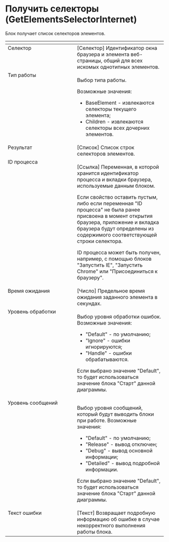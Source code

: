 # Получить селекторы (GetElementsSelectorInternet)

Блок получает список селекторов элементов.

<table data-header-hidden><thead><tr><th width="246" valign="top"></th><th width="305" valign="top"></th></tr></thead><tbody><tr><td valign="top">Селектор</td><td valign="top">[Селектор] Идентификатор окна браузера и элемента веб-страницы, общий для всех искомых однотипных элементов.</td></tr><tr><td valign="top">Тип работы</td><td valign="top"><p>Выбор типа работы. </p><p>Возможные значения: </p><ul><li>BaseElement - извлекаются селекторы текущего элемента; </li><li>Children - извлекаются селекторы всех дочерних элементов.</li></ul></td></tr><tr><td valign="top">Результат</td><td valign="top">[Список] Список строк селекторов элементов.</td></tr><tr><td valign="top">ID процесса</td><td valign="top"><p>[Ссылка] Переменная, в которой хранится идентификатор процесса и вкладки браузера, используемые данным блоком. </p><p></p><p>Если свойство оставить пустым, либо если переменная "ID процесса" не была ранее присвоена в момент открытия браузера, приложение и вкладка браузера будут определены из содержимого соответствующей строки селектора. </p><p></p><p>ID процесса может быть получен, например, с помощью блоков "Запустить IE", "Запустить Chrome" или "Присоединиться к браузеру".</p></td></tr><tr><td valign="top">Время ожидания</td><td valign="top">[Число] Предельное время ожидания заданного элемента в секундах.</td></tr><tr><td valign="top">Уровень обработки</td><td valign="top"><p>Выбор уровня обработки ошибок. Возможные значения: </p><ul><li>"Default" - по умолчанию; </li><li>"Ignore" - ошибки игнорируются; </li><li>"Handle" - ошибки обрабатываются. </li></ul><p>Если выбрано значение "Default", то будет использоваться значение блока "Старт" данной диаграммы.</p></td></tr><tr><td valign="top">Уровень сообщений</td><td valign="top"><p>Выбор уровня сообщений, который будут выводить блоки при работе. Возможные значения: </p><ul><li>"Default" - по умолчанию; </li><li>"Release" - вывод отключен; </li><li>"Debug" - вывод основной информации; </li><li>"Detailed" - вывод подробной информации. </li></ul><p>Если выбрано значение "Default", то будет использоваться значение блока "Старт" данной диаграммы.</p></td></tr><tr><td valign="top">Текст ошибки</td><td valign="top">[Текст] Возвращает подробную информацию об ошибке в случае некорректного выполнения работы блока.</td></tr></tbody></table>
